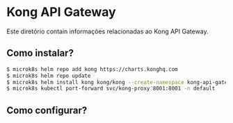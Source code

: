 # Kong API Gateway

Este diretório contain informações relacionadas ao Kong API Gateway.

## Como instalar?

```bash
$ microk8s helm repo add kong https://charts.konghq.com
$ microk8s helm repo update
$ microk8s helm install kong kong/kong --create-namespace kong-api-gateway -f values.yaml
$ microk8s kubectl port-forward svc/kong-proxy 8001:8001 -n default
```

## Como configurar?



